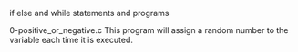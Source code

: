 if else and while statements and programs

0-positive_or_negative.c This program will assign a random number to the variable <n> each time it is executed.


